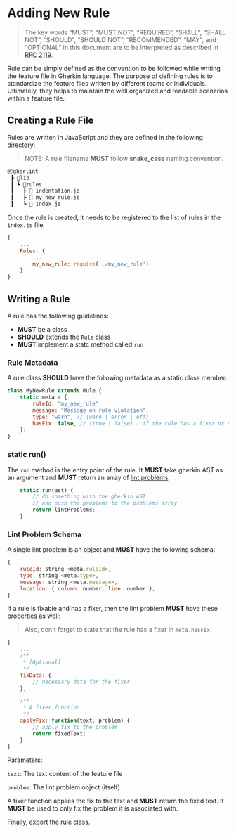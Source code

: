 # Adding New Rule

> The key words “MUST”, “MUST NOT”, “REQUIRED”, “SHALL”, “SHALL NOT”, “SHOULD”, “SHOULD NOT”, “RECOMMENDED”, “MAY”, and “OPTIONAL” in this document are to be interpreted as described in [RFC 2119](https://www.ietf.org/rfc/rfc2119.txt).

Rule can be simply defined as the convention to be followed while writing the feature file in Gherkin language. The purpose of defining rules is to standardize the feature files written by different teams or individuals. Ultimately, they helps to maintain the well organized and readable scenarios within a feature file.

## Creating a Rule File

Rules are written in JavaScript and they are defined in the following directory:

> NOTE: A rule filename **MUST** follow **snake_case** naming convention.

```bash
📦gherlint
 ┣ 📂lib
 ┃ ┗ 📂rules
 ┃   ┣ 📜 indentation.js
 ┃   ┣ 📜 my_new_rule.js
 ┃   ┗ 📒 index.js
```

Once the rule is created, it needs to be registered to the list of rules in the `index.js` file.

```js
{
    ...
    Rules: {
        ...
        my_new_rule: require('./my_new_rule')
    }
}
```

## Writing a Rule

A rule has the following guidelines:

-   **MUST** be a class
-   **SHOULD** extends the `Rule` class
-   **MUST** implement a statc method called `run`

### Rule Metadata

A rule class **SHOULD** have the following metadata as a static class member:

```js
class MyNewRule extends Rule {
    static meta = {
        ruleId: "my_new_rule",
        message: "Message on rule violation",
        type: "warn", // (warn | error | off)
        hasFix: false, // (true | false) - if the rule has a fixer or not
    };
}
```

### static run()

The `run` method is the entry point of the rule. It **MUST** take gherkin AST as an argument and **MUST** return an array of [lint problems](#lint-problem-schema).

```js
    static run(ast) {
        // do something with the gherkin AST
        // and push the problems to the problems array
        return lintProblems;
    }
```

### Lint Problem Schema

A single lint problem is an object and **MUST** have the following schema:

```js
{
    ruleId: string <meta.ruleId>,
    type: string <meta.type>,
    message: string <meta.message>,
    location: { column: number, line: number },
}
```

If a rule is fixable and has a fixer, then the lint problem **MUST** have these properties as well:

> Also, don't forget to state that the rule has a fixer in `meta.hasFix`

```js
{
    ...
    /**
     * [Optional]
     */
    fixData: {
        // necessary data for the fixer
    },

    /**
     * A fixer function
     */
    applyFix: function(text, problem) {
        // apply fix to the problem
        return fixedText;
    }
}
```

Parameters:

`text`: The text content of the feature file

`problem`: The lint problem object (itself)

A fixer function applies the fix to the text and **MUST** return the fixed text. It **MUST** be used to only fix the problem it is associated with.

Finally, export the rule class.
